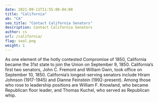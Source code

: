 ```yaml
---
date: 2021-09-11T11:55:00-04:00
title: "California"
ab: "CA"
seo_title: "Contact California Senators"
description: Contact California Senators
author: cs
url: /california/
flag: seal.png
weight: 1
---
```


As one element of the hotly contested Compromise of 1850, California became the 31st state to join the Union on September 9, 1850. California’s first two senators, John C. Fremont and William Gwin, took office on September 10, 1850. California’s longest-serving senators include Hiram Johnson (1917-1945) and Dianne Feinstein (1992-present). Among those who rose to leadership positions are William F. Knowland, who became Republican floor leader, and Thomas Kuchel, who served as Republican whip.